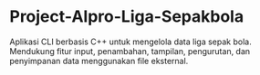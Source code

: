 # Project-Alpro-Liga-Sepakbola
Aplikasi CLI berbasis C++ untuk mengelola data liga sepak bola. Mendukung fitur input, penambahan, tampilan, pengurutan, dan penyimpanan data menggunakan file eksternal.

